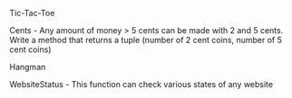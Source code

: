 Tic-Tac-Toe

Cents - Any amount of money > 5 cents can be made with 2 and 5 cents. Write a method that returns a tuple (number of 2 cent coins, number of 5 cent coins)

Hangman

WebsiteStatus - This function can check various states of any website
